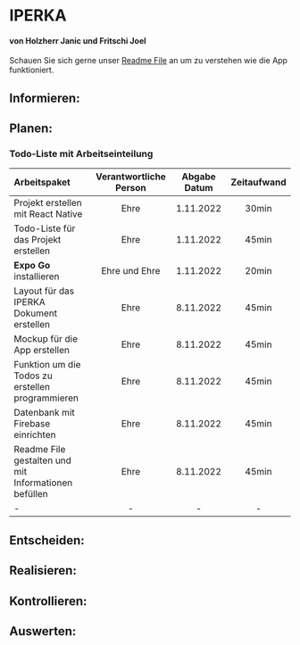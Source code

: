 # IPERKA
#### von Holzherr Janic und Fritschi Joel
Schauen Sie sich gerne unser [Readme File](https://github.com/SomethingLikeAChicken/Native-Todo-List/blob/main/README.md "README.md File") an um zu verstehen wie die App funktioniert.
## Informieren:
## Planen:
### Todo-Liste mit Arbeitseinteilung
| Arbeitspaket | Verantwortliche Person | Abgabe Datum | Zeitaufwand |
|:-------------|:-----------------------:|:------------:|:------------:|
| Projekt erstellen mit React Native | Ehre | 1.11.2022 | 30min |
| Todo-Liste für das Projekt erstellen | Ehre | 1.11.2022 | 45min |
| **Expo Go** installieren | Ehre und Ehre | 1.11.2022 | 20min |
| Layout für das IPERKA Dokument erstellen | Ehre | 8.11.2022 | 45min |
| Mockup für die App erstellen | Ehre | 8.11.2022 | 45min |
| Funktion um die Todos zu erstellen programmieren | Ehre | 8.11.2022 | 45min |
| Datenbank mit Firebase einrichten | Ehre | 8.11.2022 | 45min |
| Readme File gestalten und mit Informationen befüllen | Ehre | 8.11.2022 | 45min | 
| - | - | - | - |
## Entscheiden:
## Realisieren:
## Kontrollieren:
## Auswerten:
